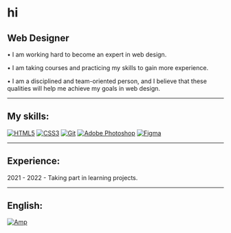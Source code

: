 <h1>hi</h1>

<h2>Web Designer</h2>
<p>• I am working hard to become an expert in web design.</p>
<p>• I am taking courses and practicing my skills to gain more experience.</p>
<p>• I am a disciplined and team-oriented person, and I believe that these qualities will help me achieve my goals in web design.</p>

<hr>
<h2>My skills:</h2>

[![HTML5](https://img.shields.io/badge/html5-%23E34F26.svg?style=for-the-badge&logo=html5&logoColor=white)](#)
[![CSS3](https://img.shields.io/badge/css3-%231572B6.svg?style=for-the-badge&logo=css3&logoColor=white)](#)
[![Git](https://img.shields.io/badge/git-%23F05033.svg?style=for-the-badge&logo=git&logoColor=white)](#)
[![Adobe Photoshop](https://img.shields.io/badge/adobe%20photoshop-%2331A8FF.svg?style=for-the-badge&logo=adobe%20photoshop&logoColor=white)](#)
[![Figma](https://img.shields.io/badge/figma-%23F24E1E.svg?style=for-the-badge&logo=figma&logoColor=white)](#)


<hr>
<h2>Experience:</h2>
<p>2021 - 2022 - Taking part in learning projects.</p>

<!-- <hr>
<h2>My LinkedIn:</h2>

[![LinkedIn](https://img.shields.io/badge/linkedin-%230077B5.svg?style=for-the-badge&logo=linkedin&logoColor=white)](https://www.linkedin.com/in/roman-pantiushenko-570184204/)
 -->
<hr>
<h2>English:</h2>

[![Amp](https://img.shields.io/badge/Pre%20Intermediate-F16061?style=for-the-badge)](#)
